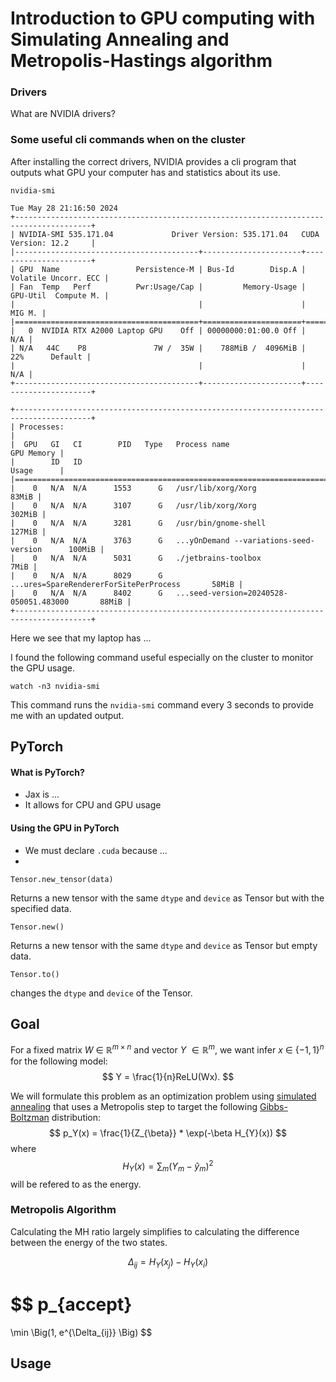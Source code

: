 # Introduction to GPU computing with Simulating Annealing and Metropolis-Hastings algorithm

### Drivers
What are NVIDIA drivers?

### Some useful cli commands when on the cluster
After installing the correct drivers, 
NVIDIA provides a cli program that outputs what GPU your computer has
and statistics about its use.
```commandline
nvidia-smi
```
```commandline
Tue May 28 21:16:50 2024       
+---------------------------------------------------------------------------------------+
| NVIDIA-SMI 535.171.04             Driver Version: 535.171.04   CUDA Version: 12.2     |
|-----------------------------------------+----------------------+----------------------+
| GPU  Name                 Persistence-M | Bus-Id        Disp.A | Volatile Uncorr. ECC |
| Fan  Temp   Perf          Pwr:Usage/Cap |         Memory-Usage | GPU-Util  Compute M. |
|                                         |                      |               MIG M. |
|=========================================+======================+======================|
|   0  NVIDIA RTX A2000 Laptop GPU    Off | 00000000:01:00.0 Off |                  N/A |
| N/A   44C    P8               7W /  35W |    788MiB /  4096MiB |     22%      Default |
|                                         |                      |                  N/A |
+-----------------------------------------+----------------------+----------------------+
                                                                                         
+---------------------------------------------------------------------------------------+
| Processes:                                                                            |
|  GPU   GI   CI        PID   Type   Process name                            GPU Memory |
|        ID   ID                                                             Usage      |
|=======================================================================================|
|    0   N/A  N/A      1553      G   /usr/lib/xorg/Xorg                           83MiB |
|    0   N/A  N/A      3107      G   /usr/lib/xorg/Xorg                          302MiB |
|    0   N/A  N/A      3281      G   /usr/bin/gnome-shell                        127MiB |
|    0   N/A  N/A      3763      G   ...yOnDemand --variations-seed-version      100MiB |
|    0   N/A  N/A      5031      G   ./jetbrains-toolbox                           7MiB |
|    0   N/A  N/A      8029      G   ...ures=SpareRendererForSitePerProcess       58MiB |
|    0   N/A  N/A      8402      G   ...seed-version=20240528-050051.483000       88MiB |
+---------------------------------------------------------------------------------------+

```
Here we see that my laptop has ...


I found the following command useful especially on the cluster to monitor the GPU usage.
```commandline
watch -n3 nvidia-smi
```
This command runs the `nvidia-smi` command every 3 seconds to provide me with an updated output.

## PyTorch


#### What is PyTorch?
- Jax is ...
- It allows for CPU and GPU usage

#### Using the GPU in PyTorch
- We must declare `.cuda` because ...
- 
```
Tensor.new_tensor(data)
```
Returns a new tensor with the same `dtype` and `device` as Tensor but with the specified data.

```
Tensor.new()
```
Returns a new tensor with the same `dtype` and `device` as Tensor but empty data.

```
Tensor.to()
```
changes the `dtype` and `device` of the Tensor.


## Goal 
For a fixed matrix $W$ $\in$ $\mathbb{R}^{m \times n}$ and vector $Y$ $\in \mathbb{R}^{m}$, we want infer $x$ $\in$ $\{-1,1\}^{n}$ for the following model:
$$
Y = \frac{1}{n}ReLU(Wx).
$$

We will formulate this problem as an optimization problem using [simulated annealing](https://en.wikipedia.org/wiki/Simulated_annealing) that uses a Metropolis step to target the following [Gibbs-Boltzman](https://en.wikipedia.org/wiki/Boltzmann_distribution) distribution:
$$
p_Y(x) = \frac{1}{Z_{\beta}} * \exp(-\beta H_{Y}(x))
$$
where 
$$
H_{Y}(x) = \sum_{m}(Y_{m} - \hat{y}_{m})^{2}
$$
will be refered to as the energy.

### Metropolis Algorithm 
Calculating the MH ratio largely simplifies to calculating the difference between the energy of the two states.

$$
\Delta_{ij} = H_{Y}(x_{j}) - H_{Y}(x_{i})
$$

$$
p_{accept}
= 
\min \Big(1, e^{\Delta_{ij}} \Big)
$$

## Usage 


